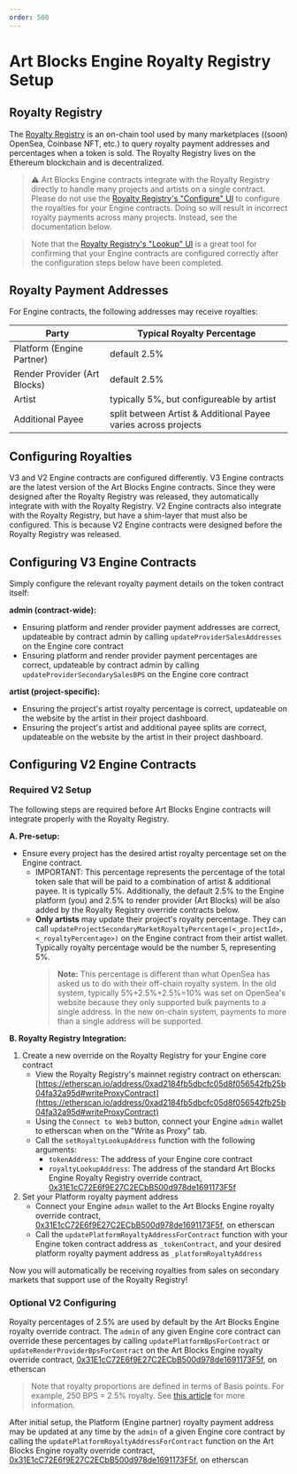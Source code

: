 ```yaml
---
order: 500
---
```


# Art Blocks Engine Royalty Registry Setup

## Royalty Registry

The [Royalty Registry](https://royaltyregistry.xyz/lookup) is an on-chain tool used by many marketplaces ((soon) OpenSea, Coinbase NFT, etc.) to query royalty payment addresses and percentages when a token is sold. The Royalty Registry lives on the Ethereum blockchain and is decentralized.

> :warning: Art Blocks Engine contracts integrate with the Royalty Registry directly to handle many projects and artists on a single contract. Please do not use the [Royalty Registry's "Configure" UI](https://royaltyregistry.xyz/configure) to configure the royalties for your Engine contracts. Doing so will result in incorrect royalty payments across many projects. Instead, see the documentation below.

> Note that the [Royalty Registry's "Lookup" UI](https://royaltyregistry.xyz/lookup) is a great tool for confirming that your Engine contracts are configured correctly after the configuration steps below have been completed.

## Royalty Payment Addresses

For Engine contracts, the following addresses may receive royalties:

| Party                        | Typical Royalty Percentage                                     |
| ---------------------------- | -------------------------------------------------------------- |
| Platform (Engine Partner)    | default 2.5%                                                   |
| Render Provider (Art Blocks) | default 2.5%                                                   |
| Artist                       | typically 5%, but configureable by artist                      |
| Additional Payee             | split between Artist & Additional Payee varies across projects |

## Configuring Royalties

V3 and V2 Engine contracts are configured differently. V3 Engine contracts are the latest version of the Art Blocks Engine contracts. Since they were designed after the Royalty Registry was released, they automatically integrate with with the Royalty Registry. V2 Engine contracts also integrate with the Royalty Registry, but have a shim-layer that must also be configured. This is because V2 Engine contracts were designed before the Royalty Registry was released.

## Configuring V3 Engine Contracts

Simply configure the relevant royalty payment details on the token contract itself:

**admin (contract-wide):**

- Ensuring platform and render provider payment addresses are correct, updateable by contract admin by calling `updateProviderSalesAddresses` on the Engine core contract
- Ensuring platform and render provider payment percentages are correct, updateable by contract admin by calling `updateProviderSecondarySalesBPS` on the Engine core contract

**artist (project-specific):**

- Ensuring the project's artist royalty percentage is correct, updateable on the website by the artist in their project dashboard.
- Ensuring the project's artist and additional payee splits are correct, updateable on the website by the artist in their project dashboard.

## Configuring V2 Engine Contracts

### Required V2 Setup

The following steps are required before Art Blocks Engine contracts will integrate properly with the Royalty Registry.

**A. Pre-setup:**

- Ensure every project has the desired artist royalty percentage set on the Engine contract.
  - IMPORTANT: This percentage represents the percentage of the total token sale that will be paid to a combination of artist & additional payee. It is typically 5%. Additionally, the default 2.5% to the Engine platform (you) and 2.5% to render provider (Art Blocks) will be also added by the Royalty Registry override contracts below.
  - **Only artists** may update their project's royalty percentage. They can call `updateProjectSecondaryMarketRoyaltyPercentage(<_projectId>, <_royaltyPercentage>)` on the Engine contract from their artist wallet. Typically royalty percentage would be the number 5, representing 5%.
    > **Note:** This percentage is different than what OpenSea has asked us to do with their off-chain royalty system. In the old system, typically 5%+2.5%+2.5%=10% was set on OpenSea's website because they only supported bulk payments to a single address. In the new on-chain system, payments to more than a single address will be supported.

**B. Royalty Registry Integration:**

1. Create a new override on the Royalty Registry for your Engine core contract
   - View the Royalty Registry's mainnet registry contract on etherscan: [https://etherscan.io/address/0xad2184fb5dbcfc05d8f056542fb25b04fa32a95d#writeProxyContract](https://etherscan.io/address/0xad2184fb5dbcfc05d8f056542fb25b04fa32a95d#writeProxyContract)
   - Using the `Connect to Web3` button, connect your Engine `admin` wallet to etherscan when on the "Write as Proxy" tab.
   - Call the `setRoyaltyLookupAddress` function with the following arguments:
     - `tokenAddress`: The address of your Engine core contract
     - `royaltyLookupAddress`: The address of the standard Art Blocks Engine Royalty Registry override contract, [0x31E1cC72E6f9E27C2ECbB500d978de1691173F5f](https://etherscan.io/address/0x31e1cc72e6f9e27c2ecbb500d978de1691173f5f#code)
2. Set your Platform royalty payment address
   - Connect your Engine `admin` wallet to the Art Blocks Engine royalty override contract, [0x31E1cC72E6f9E27C2ECbB500d978de1691173F5f](https://etherscan.io/address/0x31e1cc72e6f9e27c2ecbb500d978de1691173f5f#writeContract), on etherscan
   - Call the `updatePlatformRoyaltyAddressForContract` function with your Engine token contract address as `_tokenContract`, and your desired platform royalty payment address as `_platformRoyaltyAddress`

Now you will automatically be receiving royalties from sales on secondary markets that support use of the Royalty Registry!

### Optional V2 Configuring

Royalty percentages of 2.5% are used by default by the Art Blocks Engine royalty override contract. The `admin` of any given Engine core contract can override these percentages by calling `updatePlatformBpsForContract` or `updateRenderProviderBpsForContract` on the Art Blocks Engine royalty override contract, [0x31E1cC72E6f9E27C2ECbB500d978de1691173F5f](https://etherscan.io/address/0x31e1cc72e6f9e27c2ecbb500d978de1691173f5f#writeContract), on etherscan

> Note that royalty proportions are defined in terms of Basis points. For example, 250 BPS = 2.5% royalty. See [this article](https://www.investopedia.com/terms/b/basispoint.asp) for more information.

After initial setup, the Platform (Engine partner) royalty payment address may be updated at any time by the `admin` of a given Engine core contract by calling the `updatePlatformRoyaltyAddressForContract` function on the Art Blocks Engine royalty override contract, [0x31E1cC72E6f9E27C2ECbB500d978de1691173F5f](https://etherscan.io/address/0x31e1cc72e6f9e27c2ecbb500d978de1691173f5f#writeContract), on etherscan
